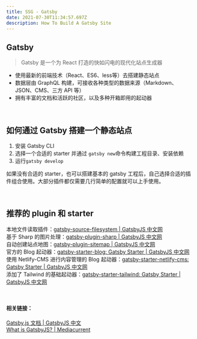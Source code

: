 ```yaml
---
title: SSG - Gatsby
date: 2021-07-30T11:34:57.697Z
description: How To Build A Gatsby Site
---
```


## Gatsby
> Gatsby 是一个为 React 打造的快如闪电的现代化站点生成器
- 使用最新的前端技术（React、ES6、less等）去搭建静态站点
- 数据层由 GraphQL 构建，可接收各种类型的数据来源（Markdown、JSON、CMS、三方 API 等）
- 拥有丰富的文档和活跃的社区，以及多种开箱即用的起动器

<br />

## 如何通过 Gatsby 搭建一个静态站点
1. 安装 Gatsby CLI
2. 选择一个合适的 starter 并通过 `gatsby new`命令构建工程目录、安装依赖
3. 运行`gatsby develop`

如果没有合适的 starter，也可以搭建基本的 gatsby 工程后，自己选择合适的插件组合使用。大部分插件都仅需要几行简单的配置就可以上手使用。

<br />

## 推荐的 plugin 和 starter
本地文件读取插件：[gatsby-source-filesystem | GatsbyJS 中文网](https://www.gatsbyjs.cn/packages/gatsby-source-filesystem/?=)  
基于 Sharp 的图片处理：[gatsby-plugin-sharp | GatsbyJS 中文网](https://www.gatsbyjs.cn/packages/gatsby-plugin-sharp/?=)  
自动创建站点地图：[gatsby-plugin-sitemap | GatsbyJS 中文网](https://www.gatsbyjs.cn/packages/gatsby-plugin-sitemap/?=)  
官方的 Blog 起动器：[gatsby-starter-blog: Gatsby Starter | GatsbyJS 中文网](https://www.gatsbyjs.cn/starters/gatsbyjs/gatsby-starter-blog/)  
使用 Netlify-CMS 进行内容管理的 Blog 起动器：[gatsby-starter-netlify-cms: Gatsby Starter | GatsbyJS 中文网](https://www.gatsbyjs.cn/starters/netlify-templates/gatsby-starter-netlify-cms/)  
添加了 Tailwind 的基础起动器：[gatsby-starter-tailwind: Gatsby Starter | GatsbyJS 中文网](https://www.gatsbyjs.cn/starters/taylorbryant/gatsby-starter-tailwind/)  

<br />

#### 相关链接：  
[Gatsby.js 文档 | GatsbyJS 中文](https://www.gatsbyjs.cn/docs/)  
[What is GatsbyJS? | Mediacurrent](https://www.mediacurrent.com/blog/what-is-gatsbyjs/)